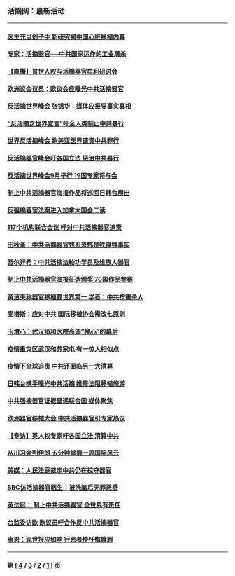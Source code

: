 ### 活摘网：最新活动
---
#### [医生充当刽子手 新研究揭中国心脏移植内幕](../../pages/nf5883/n13772291.md?08090430) 
#### [专家：活摘器官──中共国家运作的工业屠杀](../../pages/nf5883/n13761178.md?08090430) 
#### [【直播】普世人权与活摘器官牟利研讨会](../../pages/nf5883/n13425146.md?08090430) 
#### [欧洲议会议员：欧议会应曝光中共活摘器官](../../pages/nf5883/n13336571.md?08090430) 
#### [反活摘世界峰会 张锦华：媒体应报导事实真相](../../pages/nf5883/n13278502.md?08090430) 
#### [“反活摘之世界宣言”吁全人类制止中共暴行](../../pages/nf5883/n13259730.md?08090430) 
#### [世界反活摘峰会 欧美亚医界谴责中共罪行](../../pages/nf5883/n13253550.md?08090430) 
#### [反活摘器官峰会吁各国立法 惩治中共暴行](../../pages/nf5883/n13245052.md?08090430) 
#### [反活摘世界峰会9月举行 19国专家将与会](../../pages/nf5883/n13201492.md?08090430) 
#### [制止中共活摘器官海报作品将巡回日韩台展出](../../pages/nf5883/n13177791.md?08090430) 
#### [反强摘器官法案进入加拿大国会二读](../../pages/nf5883/n13033450.md?08090430) 
#### [117个机构联合会议 吁对中共活摘器官追责](../../pages/nf5883/n12775087.md?08090430) 
#### [田秋堇：中共活摘器官残忍恐怖是铁铮铮事实](../../pages/nf5883/n12702148.md?08090430) 
#### [吾尔开希：中共活摘法轮功学员及维族人器官](../../pages/nf5883/n12693197.md?08090430) 
#### [制止中共活摘器官海报征选颁奖 70国作品参赛](../../pages/nf5883/n12692050.md?08090430) 
#### [黄洁夫称器官移植要世界第一 学者：中共按需杀人](../../pages/nf5883/n12572329.md?08090430) 
#### [麦塔斯：应对中共 国际移植协会需改七原则](../../pages/nf5883/n12514711.md?08090430) 
#### [玉清心：武汉协和医院高调“换心”的幕后](../../pages/nf5883/n12298730.md?08090430) 
#### [疫情重灾区武汉和苏家屯 有一惊人相似点](../../pages/nf5883/n12150824.md?08090430) 
#### [疫情下全球追责 中共还面临另一大清算](../../pages/nf5883/n12070397.md?08090430) 
#### [日韩台携手曝光中共活摘 推修法阻移植旅游](../../pages/nf5883/n11712046.md?08090430) 
#### [中共强摘器官证据呈递联合国 媒体聚焦](../../pages/nf5883/n11546426.md?08090430) 
#### [欧洲器官移植大会 中共活摘器官引专家热议](../../pages/nf5883/n11539095.md?08090430) 
#### [【专访】英人权专家吁各国立法 清算中共](../../pages/nf5883/n11367315.md?08090430) 
#### [从川习会到伊朗 五分钟掌握一周国际风云](../../pages/nf5883/n11338520.md?08090430) 
#### [美媒：人民法庭裁定中共仍在掠夺器官](../../pages/nf5883/n11334897.md?08090430) 
#### [BBC访活摘器官医生：被洗脑后无罪恶感](../../pages/nf5883/n11335935.md?08090430) 
#### [英法庭： 制止中共活摘器官 全世界有责任](../../pages/nf5883/n11330691.md?08090430) 
#### [台监委访欧 欧议员吁合作反中共活摘器官](../../pages/nf5883/n11109190.md?08090430) 
#### [唐恩：现世报应如响 行恶者快忏悔赎罪](../../pages/nf5883/n11104016.md?08090430) 

---
#### 第 [ [4](./4.md?08090430) / [3](./3.md?08090430) / [2](./2.md?08090430) / [1](./1.md?08090430) ] 页
